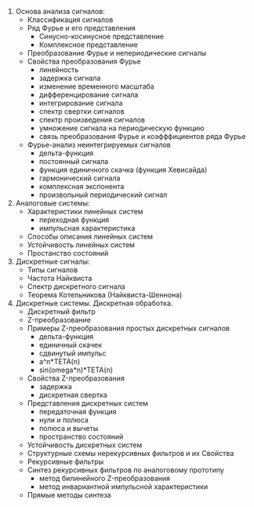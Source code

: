 1. Основа анализа сигналов:
    * Классификация сигналов
    * Ряд Фурье и его представления
        - Синусно-косинусное представление
        - Комплексное представление
    * Преобразование Фурье и непериодические сигналы
    * Свойства преобразования Фурье
        - линейность
        - задержка сигнала
        - изменение временного масштаба
        - дифференцирование сигнала
        - интегрирование сигнала
        - спектр свертки сигналов
        - спектр произведения сигналов
        - умножение сигнала на периодическую функцию
        - связь преобразования Фурье и коэфффициентов ряда Фурье
    * Фурье-анализ неинтегрируемых сигналов
        - дельта-функция
        - постоянный сигнала
        - функция единичного скачка (функция Хевисайда)
        - гармонический сигнала
        - комплексная экспонента
        - произвольный периодический сигнал
2. Аналоговые системы:
    * Характеристики линейных систем
        - переходная функция
        - импульсная характеристика
    * Способы описания линейных систем
    * Устойчивость линейных систем
    * Простанство состояний
3. Дискретные сигналы:
    * Типы сигналов
    * Частота Найквиста
    * Спектр дискретного сигнала
    * Теорема Котельникова (Найквиста-Шеннона)
4. Дискретные системы. Дискретная обработка.
    * Дискретный фильтр
    * Z-преобразование
    * Примеры Z-преобразования простых дискретных сигналов
        - дельта-функция
        - единичный скачек
        - сдвинутый импульс
        - a^n*TETA(n)
        - sin(omega*n)*TETA(n)
    * Свойства Z-преобразования
        - задержка
        - дискретная свертка
    * Представления дискретных систем
        - передаточная функция
        - нули и полюса
        - полюса и вычеты
        - пространство состояний
    * Устойчивость дискретных систем
    * Структурные схемы нерекурсивных фильтров и их Свойства
    * Рекурсивные фильтры
    * Синтез рекурсивных фильтров по аналоговому прототипу
        - метод билинейного Z-преобразования
        - метод инвариантной импульсной характеристики
    * Прямые методы синтеза